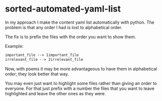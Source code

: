 # sorted-automated-yaml-list

In my approach I make the content yaml list automatically with python. The problem is that any order I had is lost to alphabetical order.

The fix is to prefix the files with the order you want to show them.

Example:

```markdown
important_file --> 1important_file
irrelevant_file --> 2irrelevant_file
```

Now, with poems it may be more advantageous to have them in alphabetical order; they look better that way.

You may even just want to highlight some files rather than giving an order to everyone. For that just prefix with a number the files that you want to leave highlighted and leave the other ones as they were.